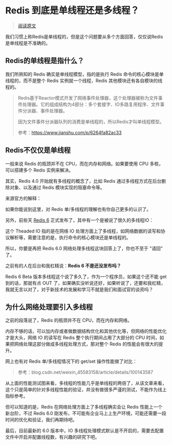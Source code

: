 # Redis 到底是单线程还是多线程？

>[阅读原文](https://mp.weixin.qq.com/s?__biz=MzI3ODcxMzQzMw==&mid=2247493806&idx=1&sn=c4988a38efd6555338615d932ce7522e&chksm=eb506d98dc27e48eab55be68da483102bc828704485a5740785afdf7bec525acbafc4697a4a8&mpshare=1&scene=1&srcid=0603YRV5OccKWtyCmfgLYmyw&sharer_sharetime=1591180628237&sharer_shareid=5dcf9269b47ffe68881e9bd2c8050254&key=0b622c5b94cbe1fa1c97312c1183154c3acad66fba169bae7ecf66e1921d92505f2e85800851bb4e6a4cc62496469b1864ab179209aebe30a2b279304b997c31c03ae4bec3ebac1438f1c557180f1ec1&ascene=1&uin=MTk5MjAzMzY2NQ%3D%3D&devicetype=Windows+10+x64&version=62090070&lang=zh_CN&exportkey=AXJgaVhP6ugkyzQgIUOFSJQ%3D&pass_ticket=tOMLA1dSntxJGb2mQjkr2GFaaQXdTeNIq6xiR4Br5qZY7whqfQ1HSWncLNDnECBn)

我们习惯上称Redis是单线程的，但是这个问题要从多个方面回答，仅仅说Redis是单线程是不准确的。

## Redis的单线程是指什么？

我们所熟知的 Redis 确实是单线程模型，指的是执行 Redis 命令的核心模块是单线程的，而不是整个 Redis 实例就一个线程，Redis 其他模块还有各自模块的线程的。



>Redis基于Reactor模式开发了网络事件处理器，这个处理器被称为文件事件处理器。它的组成结构为4部分：多个套接字、IO多路复用程序、文件事件分派器、事件处理器。
>
>因为文件事件分派器队列的消费是单线程的，所以Redis才叫单线程模型。
>
>参考：https://www.jianshu.com/p/6264fa82ac33

## Redis不仅仅是单线程

一般来说 Redis 的瓶颈并不在 CPU，而在内存和网络。如果要使用 CPU 多核，可以搭建多个 Redis 实例来解决。

其实，Redis 4.0 开始就有多线程的概念了，比如 Redis 通过多线程方式在后台删除对象、以及通过 Redis 模块实现的阻塞命令等。

来源官方的解释：



如果你能说到这里，对 Redis 单/多线程的理解也有你自己更多的认识了。

另外，前些天 [Redis 6](https://mp.weixin.qq.com/s?__biz=MzI3ODcxMzQzMw==&mid=2247493693&idx=2&sn=72cad8c4e5b996903a4d131662ff9dc9&scene=21#wechat_redirect) 正式发布了，其中有一个是被说了很久的多线程IO：

这个 Theaded IO 指的是在网络 IO 处理方面上了多线程，如网络数据的读写和协议解析等，需要注意的是，执行命令的核心模块还是单线程的。

所以，你要是再把 Redis 6.0 网络处理多线程这块回答上了，你也不至于 "请回" 了。

之前有的人在后台和我杠精说：**Redis 6 不是还没发布吗？**

Redis 6 Beta 版本多线程这个说了多久了，作为一个程序员，如果这个还不能 get 到的话，那就有点 OUT 了，如果确实没听说还好，如果听说了，还要和我杠精，我就无言以对了，对于新技术的发展和学习不就是我们和面试官的谈资吗？

## 为什么网络处理要引入多线程

之前的段落说了，Redis 的瓶颈并不在 CPU，而在内存和网络。

内存不够的话，可以加内存或者做数据结构优化和其他优化等，但网络的性能优化才是大头，网络 IO 的读写在 Redis 整个执行期间占用了大部分的 CPU 时间，如果把网络处理这部分做成多线程处理方式，那对整个 Redis 的性能会有很大的提升。

网上也有对 Redis 单/多线程情况下的 get/set 操作性能做了对比：

> 参考：blog.csdn.net/weixin_45583158/article/details/100143587

从上面的性能测试图来看，多线程的性能几乎是单线程的两倍了，从该文章来看，这个只是简单的针对多线程性能的验证，并没有做很多严谨的测试，不能作为线上指标参考。

但可以知道的是，Redis 在网络处理方面上了多线程确实会让 Redis 性能上一个新台阶，不过 Redis 6.0 刚发布，不可能有企业马上上生产环境，可能还需要一段时间的优化和验证，我们再期待吧。

最后，目前最新的 6.0 版本中，IO 多线程处理模式默认是不开启的，需要去配置文件中开启并配置线程数，有兴趣的研究下吧。